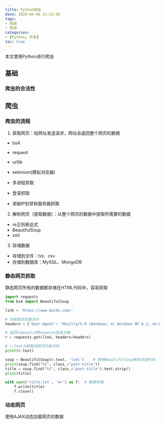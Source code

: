 ```yaml
---
title: Python爬虫
date: 2020-04-06 11:53:59
tags:
- 网络
- 爬虫
categories:
- [Python, 开发]
toc: true
---
```

本文使用Python进行爬虫
<!-- more -->
## 基础

### 爬虫的合法性


## 爬虫

### 爬虫的流程

1. 获取网页：给网址发送请求，网址会返回整个网页的数据

- bs4
- request
- urllib
- selenium(模拟浏览器)

- 多进程抓取
- 登录抓取
- 突破IP封禁和服务器抓取

2. 解析网页（提取数据）：从整个网页的数据中提取所需要的数据

- re正则表达式
- BeautifulSoup
- xml


3. 存储数据

- 存储到文件：txt、csv
- 存储到数据库：MySQL、MongoDB 

### 静态网页抓取

静态网页所有的数据都存储在HTML代码中，容易获取


```Python
import requests
from bs4 import BeautifulSoup   

link = 'https://www.baidu.com/'

# 伪装成浏览器访问
headers = {'User-Agent': 'Mozilla/5.0 (Windows; U; Windows NT 6.1; en-US; rv:1.9.1.6) Gecko/20191201 Firefox/3.5.6'}

# 返回requests的Response回复对象
r = requests.get(link, headers=headers)

# r.text为获取的网页内容代码
print(r.text)

soup = BeautifulSoup(r.text, 'lxml')    # 使用BeautifulSoup解析这段代码
print(soup.find("h2", class_="post-title"))
title = soup.find("h2", class_="post-title").text.strip()
print(title)

with open('title.txt', 'a+') as f:  # 数据存储
    f.write(title)
    f.close()
```

### 动态网页

使用AJAX动态加载网页的数据